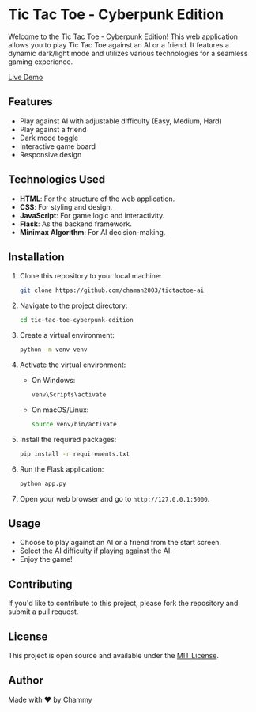 # Tic Tac Toe - Cyberpunk Edition

Welcome to the Tic Tac Toe - Cyberpunk Edition! This web application allows you to play Tic Tac Toe against an AI or a friend. It features a dynamic dark/light mode and utilizes various technologies for a seamless gaming experience.

[Live Demo](https://tictactoe-ai-chammy.vercel.app/)

## Features

- Play against AI with adjustable difficulty (Easy, Medium, Hard)
- Play against a friend
- Dark mode toggle
- Interactive game board
- Responsive design

## Technologies Used

- **HTML**: For the structure of the web application.
- **CSS**: For styling and design.
- **JavaScript**: For game logic and interactivity.
- **Flask**: As the backend framework.
- **Minimax Algorithm**: For AI decision-making.

## Installation

1. Clone this repository to your local machine:
   
   ```bash
   git clone https://github.com/chaman2003/tictactoe-ai
   

2. Navigate to the project directory:
   
   ```bash
   cd tic-tac-toe-cyberpunk-edition
   ```

3. Create a virtual environment:
   
   ```bash
   python -m venv venv
   ```

4. Activate the virtual environment:
   - On Windows:
     ```bash
     venv\Scripts\activate
     ```
   - On macOS/Linux:
     ```bash
     source venv/bin/activate
     ```

5. Install the required packages:
   
   ```bash
   pip install -r requirements.txt
   ```

6. Run the Flask application:
   
   ```bash
   python app.py
   ```

7. Open your web browser and go to `http://127.0.0.1:5000`.

## Usage

- Choose to play against an AI or a friend from the start screen.
- Select the AI difficulty if playing against the AI.
- Enjoy the game!

## Contributing

If you'd like to contribute to this project, please fork the repository and submit a pull request.

## License

This project is open source and available under the [MIT License](LICENSE).

## Author

Made with ❤️ by Chammy
